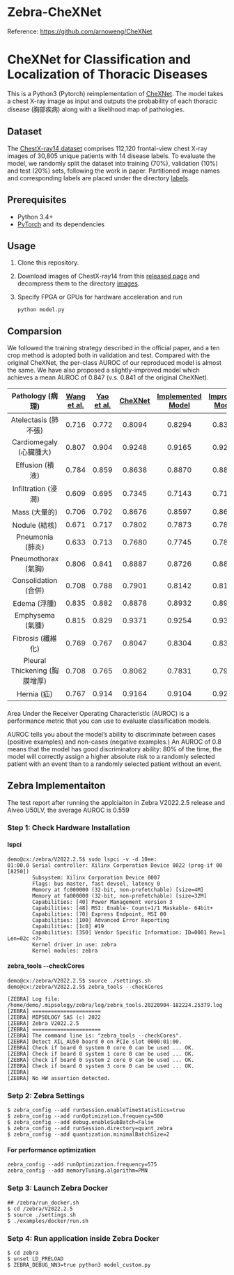# Zebra-CheXNet

Reference: https://github.com/arnoweng/CheXNet

# CheXNet for Classification and Localization of Thoracic Diseases

This is a Python3 (Pytorch) reimplementation of [CheXNet](https://stanfordmlgroup.github.io/projects/chexnet/). The model takes a chest X-ray image as input and outputs the probability of each thoracic disease (胸部疾病) along with a likelihood map of pathologies.


## Dataset

The [ChestX-ray14 dataset](http://openaccess.thecvf.com/content_cvpr_2017/papers/Wang_ChestX-ray8_Hospital-Scale_Chest_CVPR_2017_paper.pdf) comprises 112,120 frontal-view chest X-ray images of 30,805 unique patients with 14 disease labels. To evaluate the model, we randomly split the dataset into training (70%), validation (10%) and test (20%) sets, following the work in paper. Partitioned image names and corresponding labels are placed under the directory [labels](./ChestX-ray14/labels).

## Prerequisites

- Python 3.4+
- [PyTorch](http://pytorch.org/) and its dependencies

## Usage

1. Clone this repository.

2. Download images of ChestX-ray14 from this [released page](https://nihcc.app.box.com/v/ChestXray-NIHCC) and decompress them to the directory [images](./ChestX-ray14/images).

3. Specify FPGA or GPUs for hardware acceleration and run

   `python model.py`

## Comparsion

We followed the training strategy described in the official paper, and a ten crop method is adopted both in validation and test. Compared with the original CheXNet, the per-class AUROC of our reproduced model is almost the same. We have also proposed a slightly-improved model which achieves a mean AUROC of 0.847 (v.s. 0.841 of the original CheXNet).

| Pathology (病理) | [Wang et al.](https://arxiv.org/abs/1705.02315) | [Yao et al.](https://arxiv.org/abs/1710.10501) | [CheXNet](https://arxiv.org/abs/1711.05225) | [Implemented Model](https://github.com/arnoweng/CheXNet) | [Improved Model](https://github.com/arnoweng/CheXNet) | Zebra Implementaiton |
| :----------------: | :--------------------------------------: | :--------------------------------------: | :--------------------------------------: | :---------------------: | :----------------: | :----------------: |
| Atelectasis (肺不張)          | 0.716 | 0.772 | 0.8094 | 0.8294 | 0.8311 | 0.6138 |
| Cardiomegaly (心臟腫大)       | 0.807 | 0.904 | 0.9248 | 0.9165 | 0.9220 | 0.5337 |
| Effusion (積液)               | 0.784 | 0.859 | 0.8638 | 0.8870 | 0.8891 | 0.8328 |
| Infiltration (浸潤)           | 0.609 | 0.695 | 0.7345 | 0.7143 | 0.7146 | 0.3729 |
| Mass (大量的)                 | 0.706 | 0.792 | 0.8676 | 0.8597 | 0.8627 | 0.3908 |
| Nodule (結核)                 | 0.671 | 0.717 | 0.7802 | 0.7873 | 0.7883 | 0.6040 |
| Pneumonia (肺炎)              | 0.633 | 0.713 | 0.7680 | 0.7745 | 0.7820 | 0.5178 |
| Pneumothorax (氣胸)           | 0.806 | 0.841 | 0.8887 | 0.8726 | 0.8844 | 0.6200 |
| Consolidation (合併)          | 0.708 | 0.788 | 0.7901 |  0.8142| 0.8148 | 0.6152 |
| Edema (浮腫)                  | 0.835 | 0.882 | 0.8878 | 0.8932 | 0.8992 | 0.6514 |
| Emphysema (氣腫)              | 0.815 | 0.829 | 0.9371 | 0.9254 | 0.9343 | 0.3718 |
| Fibrosis (纖維化)             | 0.769 | 0.767 | 0.8047 | 0.8304 | 0.8385 | 0.7409 |
| Pleural Thickening (胸膜增厚) | 0.708 | 0.765 | 0.8062 | 0.7831 | 0.7914 | 0.5483 |
| Hernia (疝)                  | 0.767 | 0.914 | 0.9164 | 0.9104 | 0.9206 | 0.4104 |

####
Area Under the Receiver Operating Characteristic (AUROC) is a performance metric that you can use to evaluate classification models. 

AUROC tells you about the model’s ability to discriminate between cases (positive examples) and non-cases (negative examples.) An AUROC of 0.8 means that the model has good discriminatory ability: 80% of the time, the model will correctly assign a higher absolute risk to a randomly selected patient with an event than to a randomly selected patient without an event. 

## Zebra Implementaiton

The test report after running the applciaiton in Zebra V2022.2.5 release and Alveo U50LV, the average AUROC is 0.559

### Step 1: Check Hardware Installation

#### lspci
```
demo@cx:/zebra/V2022.2.5$ sudo lspci -v -d 10ee:
01:00.0 Serial controller: Xilinx Corporation Device 8022 (prog-if 00 [8250])
        Subsystem: Xilinx Corporation Device 0007
        Flags: bus master, fast devsel, latency 0
        Memory at fc000000 (32-bit, non-prefetchable) [size=4M]
        Memory at fa000000 (32-bit, non-prefetchable) [size=32M]
        Capabilities: [40] Power Management version 3
        Capabilities: [48] MSI: Enable- Count=1/1 Maskable- 64bit+
        Capabilities: [70] Express Endpoint, MSI 00
        Capabilities: [100] Advanced Error Reporting
        Capabilities: [1c0] #19
        Capabilities: [350] Vendor Specific Information: ID=0001 Rev=1 Len=02c <?>
        Kernel driver in use: zebra
        Kernel modules: zebra
```
#### zebra_tools --checkCores
```
demo@cx:/zebra/V2022.2.5$ source ./settings.sh
demo@cx:/zebra/V2022.2.5$ zebra_tools --checkCores 
```
```
[ZEBRA] Log file: /home/demo/.mipsology/zebra/log/zebra_tools.20220904-182224.25379.log
[ZEBRA] ======================
[ZEBRA] MIPSOLOGY SAS (c) 2022
[ZEBRA] Zebra V2022.2.5
[ZEBRA] ======================
[ZEBRA] The command line is: "zebra_tools --checkCores".
[ZEBRA] Detect XIL_AU50 board 0 on PCIe slot 0000:01:00.
[ZEBRA] Check if board 0 system 0 core 0 can be used ... OK.
[ZEBRA] Check if board 0 system 1 core 0 can be used ... OK.
[ZEBRA] Check if board 0 system 2 core 0 can be used ... OK.
[ZEBRA] Check if board 0 system 3 core 0 can be used ... OK.
[ZEBRA]
[ZEBRA] No HW assertion detected.
```

### Setp 2:  Zebra Settings
```
$ zebra_config --add runSession.enableTimeStatistics=true 
$ zebra_config --add runOptimization.frequency=500 
$ zebra_config --add debug.enableSubBatch=False 
$ zebra_config --add runSession.directory=quant_zebra 
$ zebra_config --add quantization.minimalBatchSize=2 
```
#### For performance optimization
```
zebra_config --add runOptimization.frequency=575
zebra_config --add memoryTuning.algorithm=PMN
```

### Setp 3: Launch Zebra Docker
```
## /zebra/run_docker.sh
$ cd /zebra/V2022.2.5
$ source ./settings.sh
$ ./examples/docker/run.sh
```
### Setp 4: Run application inside Zebra Docker
```
$ cd zebra
$ unset LD_PRELOAD 
$ ZEBRA_DEBUG_NN3=true python3 model_custom.py 
```
